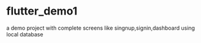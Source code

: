 # flutter_demo1
a demo project with complete screens like singnup,signin,dashboard using local database 
